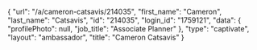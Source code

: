 {
    "url": "\/a\/cameron-catsavis\/214035",
    "first_name": "Cameron",
    "last_name": "Catsavis",
    "id": "214035",
    "login_id": "1759121",
    "data": {
        "profilePhoto": null,
        "job_title": "Associate Planner"
    },
    "type": "captivate",
    "layout": "ambassador",
    "title": "Cameron Catsavis"
}